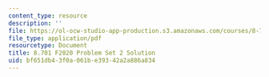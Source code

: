 ```yaml
---
content_type: resource
description: ''
file: https://ol-ocw-studio-app-production.s3.amazonaws.com/courses/8-701-introduction-to-nuclear-and-particle-physics-fall-2020/bf651db43f0a061be39342a2a886a834_MIT8_701F20_pset2_soln.pdf
file_type: application/pdf
resourcetype: Document
title: 8.701 F2020 Problem Set 2 Solution
uid: bf651db4-3f0a-061b-e393-42a2a886a834
---
```


